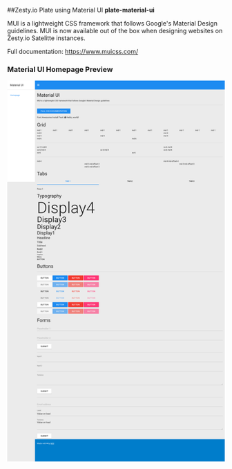 
##Zesty.io Plate using Material UI
**plate-material-ui**

MUI is a lightweight CSS framework that follows Google's Material Design guidelines. MUI is now available out of the box when designing websites on Zesty.io Satelitte instances.

Full documentation: https://www.muicss.com/

### Material UI Homepage Preview 

![material UI homepage preview image](https://github.com/kakoga/plate-material-ui/blob/master/material-ui-homepage.png)

